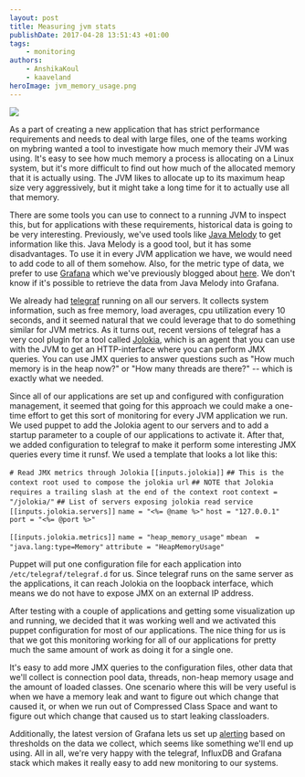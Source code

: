 ```yaml
---
layout: post
title: Measuring jvm stats
publishDate: 2017-04-28 13:51:43 +01:00
tags: 
    - monitoring
authors:
    - AnshikaKoul
    - kaaveland
heroImage: jvm_memory_usage.png
---
```


![](jvm_memory_usage.png)

As a part of creating a new application that has strict performance requirements and needs to deal with large files, one of the teams working on mybring wanted a tool to investigate how much memory their JVM was using. It's easy to see how much memory a process is allocating on a Linux system, but it's more difficult to find out how much of the allocated memory that it is actually using. The JVM likes to allocate up to its maximum heap size very aggressively, but it might take a long time for it to actually use all that memory.

There are some tools you can use to connect to a running JVM to inspect this, but for applications with these requirements, historical data is going to be very interesting. Previously, we've used tools like [Java Melody](https://github.com/javamelody/javamelody/wiki) to get information like this. Java Melody is a good tool, but it has some disadvantages. To use it in every JVM application we have, we would need to add code to all of them somehow. Also, for the metric type of data, we prefer to use [Grafana](https://grafana.org/) which we've previously blogged about [here](https://developer.bring.com/blog/metrics-at-mybring/). We don't know if it's possible to retrieve the data from Java Melody into Grafana.

We already had [telegraf](https://github.com/influxdata/telegraf) running on all our servers. It collects system information, such as free memory, load averages, cpu utilization every 10 seconds, and it seemed natural that we could leverage that to do something similar for JVM metrics. As it turns out, recent versions of telegraf has a very cool plugin for a tool called [Jolokia](https://jolokia.org/), which is an agent that you can use with the JVM to get an HTTP-interface where you can perform JMX queries. You can use JMX queries to answer questions such as "How much memory is in the heap now?" or "How many threads are there?" -- which is exactly what we needed.

Since all of our applications are set up and configured with configuration management, it seemed that going for this approach we could make a one-time effort to get this sort of monitoring for every JVM application we run. We used puppet to add the Jolokia agent to our servers and to add a startup parameter to a couple of our applications to activate it. After that, we added configuration to telegraf to make it perform some interesting JMX queries every time it runsf. We used a template that looks a lot like this:

`# Read JMX metrics through Jolokia`
`[[inputs.jolokia]]`
`## This is the context root used to compose the jolokia url`
`## NOTE that Jolokia requires a trailing slash at the end of the context root`
`context = "/jolokia/"`
`## List of servers exposing jolokia read service`
`[[inputs.jolokia.servers]]`
`name = "<%= @name %>"`
`host = "127.0.0.1"`
`port = "<%= @port %>"`

`[[inputs.jolokia.metrics]]`
`name = "heap_memory_usage"`
`mbean  = "java.lang:type=Memory"`
`attribute = "HeapMemoryUsage"`

Puppet will put one configuration file for each application into `/etc/telegraf/telegraf.d` for us. Since telegraf runs on the same server as the applications, it can reach Jolokia on the loopback interface, which means we do not have to expose JMX on an external IP address.

After testing with a couple of applications and getting some visualization up and running, we decided that it was working well and we activated this puppet configuration for most of our applications. The nice thing for us is that we got this monitoring working for all of our applications for pretty much the same amount of work as doing it for a single one.

It's easy to add more JMX queries to the configuration files, other data that we'll collect is connection pool data, threads, non-heap memory usage and the amount of loaded classes. One scenario where this will be very useful is when we have a memory leak and want to figure out which change that caused it, or when we run out of Compressed Class Space and want to figure out which change that caused us to start leaking classloaders.

Additionally, the latest version of Grafana lets us set up [alerting](http://docs.grafana.org/alerting/rules/) based on thresholds on the data we collect, which seems like something we'll end up using. All in all, we're very happy with the telegraf, InfluxDB and Grafana stack which makes it really easy to add new monitoring to our systems.
